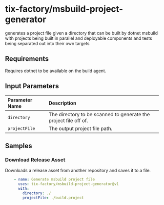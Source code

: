 # tix-factory/msbuild-project-generator
generates a project file given a directory that can be built by dotnet msbuild with projects being built in parallel and deployable components and tests being separated out into their own targets

## Requirements
Requires dotnet to be available on the build agent.

## Input Parameters
| Parameter Name | Description |
| :------------- | :---------- |
| `directory`    | The directory to be scanned to generate the project file off of. |
| `projectFile`  | The output project file path. |

## Samples
### Download Release Asset
Downloads a release asset from another repository and saves it to a file.
```yml
    - name: Generate msbuild project file
      uses: tix-factory/msbuild-project-generator@v1
      with:
        directory: ./
        projectFile: ./build.project
```